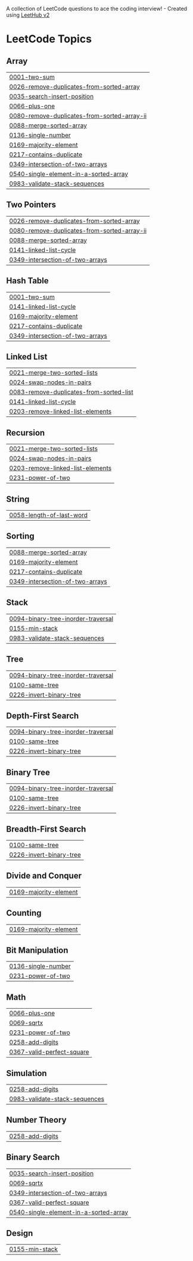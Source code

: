 A collection of LeetCode questions to ace the coding interview! - Created using [LeetHub v2](https://github.com/arunbhardwaj/LeetHub-2.0)
<!---LeetCode Topics Start-->
# LeetCode Topics
## Array
|  |
| ------- |
| [0001-two-sum](https://github.com/itspreksha/Leetcode/tree/master/0001-two-sum) |
| [0026-remove-duplicates-from-sorted-array](https://github.com/itspreksha/Leetcode/tree/master/0026-remove-duplicates-from-sorted-array) |
| [0035-search-insert-position](https://github.com/itspreksha/Leetcode/tree/master/0035-search-insert-position) |
| [0066-plus-one](https://github.com/itspreksha/Leetcode/tree/master/0066-plus-one) |
| [0080-remove-duplicates-from-sorted-array-ii](https://github.com/itspreksha/Leetcode/tree/master/0080-remove-duplicates-from-sorted-array-ii) |
| [0088-merge-sorted-array](https://github.com/itspreksha/Leetcode/tree/master/0088-merge-sorted-array) |
| [0136-single-number](https://github.com/itspreksha/Leetcode/tree/master/0136-single-number) |
| [0169-majority-element](https://github.com/itspreksha/Leetcode/tree/master/0169-majority-element) |
| [0217-contains-duplicate](https://github.com/itspreksha/Leetcode/tree/master/0217-contains-duplicate) |
| [0349-intersection-of-two-arrays](https://github.com/itspreksha/Leetcode/tree/master/0349-intersection-of-two-arrays) |
| [0540-single-element-in-a-sorted-array](https://github.com/itspreksha/Leetcode/tree/master/0540-single-element-in-a-sorted-array) |
| [0983-validate-stack-sequences](https://github.com/itspreksha/Leetcode/tree/master/0983-validate-stack-sequences) |
## Two Pointers
|  |
| ------- |
| [0026-remove-duplicates-from-sorted-array](https://github.com/itspreksha/Leetcode/tree/master/0026-remove-duplicates-from-sorted-array) |
| [0080-remove-duplicates-from-sorted-array-ii](https://github.com/itspreksha/Leetcode/tree/master/0080-remove-duplicates-from-sorted-array-ii) |
| [0088-merge-sorted-array](https://github.com/itspreksha/Leetcode/tree/master/0088-merge-sorted-array) |
| [0141-linked-list-cycle](https://github.com/itspreksha/Leetcode/tree/master/0141-linked-list-cycle) |
| [0349-intersection-of-two-arrays](https://github.com/itspreksha/Leetcode/tree/master/0349-intersection-of-two-arrays) |
## Hash Table
|  |
| ------- |
| [0001-two-sum](https://github.com/itspreksha/Leetcode/tree/master/0001-two-sum) |
| [0141-linked-list-cycle](https://github.com/itspreksha/Leetcode/tree/master/0141-linked-list-cycle) |
| [0169-majority-element](https://github.com/itspreksha/Leetcode/tree/master/0169-majority-element) |
| [0217-contains-duplicate](https://github.com/itspreksha/Leetcode/tree/master/0217-contains-duplicate) |
| [0349-intersection-of-two-arrays](https://github.com/itspreksha/Leetcode/tree/master/0349-intersection-of-two-arrays) |
## Linked List
|  |
| ------- |
| [0021-merge-two-sorted-lists](https://github.com/itspreksha/Leetcode/tree/master/0021-merge-two-sorted-lists) |
| [0024-swap-nodes-in-pairs](https://github.com/itspreksha/Leetcode/tree/master/0024-swap-nodes-in-pairs) |
| [0083-remove-duplicates-from-sorted-list](https://github.com/itspreksha/Leetcode/tree/master/0083-remove-duplicates-from-sorted-list) |
| [0141-linked-list-cycle](https://github.com/itspreksha/Leetcode/tree/master/0141-linked-list-cycle) |
| [0203-remove-linked-list-elements](https://github.com/itspreksha/Leetcode/tree/master/0203-remove-linked-list-elements) |
## Recursion
|  |
| ------- |
| [0021-merge-two-sorted-lists](https://github.com/itspreksha/Leetcode/tree/master/0021-merge-two-sorted-lists) |
| [0024-swap-nodes-in-pairs](https://github.com/itspreksha/Leetcode/tree/master/0024-swap-nodes-in-pairs) |
| [0203-remove-linked-list-elements](https://github.com/itspreksha/Leetcode/tree/master/0203-remove-linked-list-elements) |
| [0231-power-of-two](https://github.com/itspreksha/Leetcode/tree/master/0231-power-of-two) |
## String
|  |
| ------- |
| [0058-length-of-last-word](https://github.com/itspreksha/Leetcode/tree/master/0058-length-of-last-word) |
## Sorting
|  |
| ------- |
| [0088-merge-sorted-array](https://github.com/itspreksha/Leetcode/tree/master/0088-merge-sorted-array) |
| [0169-majority-element](https://github.com/itspreksha/Leetcode/tree/master/0169-majority-element) |
| [0217-contains-duplicate](https://github.com/itspreksha/Leetcode/tree/master/0217-contains-duplicate) |
| [0349-intersection-of-two-arrays](https://github.com/itspreksha/Leetcode/tree/master/0349-intersection-of-two-arrays) |
## Stack
|  |
| ------- |
| [0094-binary-tree-inorder-traversal](https://github.com/itspreksha/Leetcode/tree/master/0094-binary-tree-inorder-traversal) |
| [0155-min-stack](https://github.com/itspreksha/Leetcode/tree/master/0155-min-stack) |
| [0983-validate-stack-sequences](https://github.com/itspreksha/Leetcode/tree/master/0983-validate-stack-sequences) |
## Tree
|  |
| ------- |
| [0094-binary-tree-inorder-traversal](https://github.com/itspreksha/Leetcode/tree/master/0094-binary-tree-inorder-traversal) |
| [0100-same-tree](https://github.com/itspreksha/Leetcode/tree/master/0100-same-tree) |
| [0226-invert-binary-tree](https://github.com/itspreksha/Leetcode/tree/master/0226-invert-binary-tree) |
## Depth-First Search
|  |
| ------- |
| [0094-binary-tree-inorder-traversal](https://github.com/itspreksha/Leetcode/tree/master/0094-binary-tree-inorder-traversal) |
| [0100-same-tree](https://github.com/itspreksha/Leetcode/tree/master/0100-same-tree) |
| [0226-invert-binary-tree](https://github.com/itspreksha/Leetcode/tree/master/0226-invert-binary-tree) |
## Binary Tree
|  |
| ------- |
| [0094-binary-tree-inorder-traversal](https://github.com/itspreksha/Leetcode/tree/master/0094-binary-tree-inorder-traversal) |
| [0100-same-tree](https://github.com/itspreksha/Leetcode/tree/master/0100-same-tree) |
| [0226-invert-binary-tree](https://github.com/itspreksha/Leetcode/tree/master/0226-invert-binary-tree) |
## Breadth-First Search
|  |
| ------- |
| [0100-same-tree](https://github.com/itspreksha/Leetcode/tree/master/0100-same-tree) |
| [0226-invert-binary-tree](https://github.com/itspreksha/Leetcode/tree/master/0226-invert-binary-tree) |
## Divide and Conquer
|  |
| ------- |
| [0169-majority-element](https://github.com/itspreksha/Leetcode/tree/master/0169-majority-element) |
## Counting
|  |
| ------- |
| [0169-majority-element](https://github.com/itspreksha/Leetcode/tree/master/0169-majority-element) |
## Bit Manipulation
|  |
| ------- |
| [0136-single-number](https://github.com/itspreksha/Leetcode/tree/master/0136-single-number) |
| [0231-power-of-two](https://github.com/itspreksha/Leetcode/tree/master/0231-power-of-two) |
## Math
|  |
| ------- |
| [0066-plus-one](https://github.com/itspreksha/Leetcode/tree/master/0066-plus-one) |
| [0069-sqrtx](https://github.com/itspreksha/Leetcode/tree/master/0069-sqrtx) |
| [0231-power-of-two](https://github.com/itspreksha/Leetcode/tree/master/0231-power-of-two) |
| [0258-add-digits](https://github.com/itspreksha/Leetcode/tree/master/0258-add-digits) |
| [0367-valid-perfect-square](https://github.com/itspreksha/Leetcode/tree/master/0367-valid-perfect-square) |
## Simulation
|  |
| ------- |
| [0258-add-digits](https://github.com/itspreksha/Leetcode/tree/master/0258-add-digits) |
| [0983-validate-stack-sequences](https://github.com/itspreksha/Leetcode/tree/master/0983-validate-stack-sequences) |
## Number Theory
|  |
| ------- |
| [0258-add-digits](https://github.com/itspreksha/Leetcode/tree/master/0258-add-digits) |
## Binary Search
|  |
| ------- |
| [0035-search-insert-position](https://github.com/itspreksha/Leetcode/tree/master/0035-search-insert-position) |
| [0069-sqrtx](https://github.com/itspreksha/Leetcode/tree/master/0069-sqrtx) |
| [0349-intersection-of-two-arrays](https://github.com/itspreksha/Leetcode/tree/master/0349-intersection-of-two-arrays) |
| [0367-valid-perfect-square](https://github.com/itspreksha/Leetcode/tree/master/0367-valid-perfect-square) |
| [0540-single-element-in-a-sorted-array](https://github.com/itspreksha/Leetcode/tree/master/0540-single-element-in-a-sorted-array) |
## Design
|  |
| ------- |
| [0155-min-stack](https://github.com/itspreksha/Leetcode/tree/master/0155-min-stack) |
<!---LeetCode Topics End-->